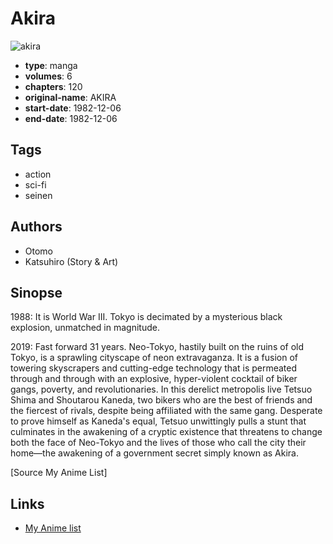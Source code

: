 # Akira

![akira](https://cdn.myanimelist.net/images/manga/2/157929.jpg)

-   **type**: manga
-   **volumes**: 6
-   **chapters**: 120
-   **original-name**: AKIRA
-   **start-date**: 1982-12-06
-   **end-date**: 1982-12-06

## Tags

-   action
-   sci-fi
-   seinen

## Authors

-   Otomo
-   Katsuhiro (Story & Art)

## Sinopse

1988: It is World War III. Tokyo is decimated by a mysterious black explosion, unmatched in magnitude.

2019: Fast forward 31 years. Neo-Tokyo, hastily built on the ruins of old Tokyo, is a sprawling cityscape of neon extravaganza. It is a fusion of towering skyscrapers and cutting-edge technology that is permeated through and through with an explosive, hyper-violent cocktail of biker gangs, poverty, and revolutionaries. In this derelict metropolis live Tetsuo Shima and Shoutarou Kaneda, two bikers who are the best of friends and the fiercest of rivals, despite being affiliated with the same gang. Desperate to prove himself as Kaneda's equal, Tetsuo unwittingly pulls a stunt that culminates in the awakening of a cryptic existence that threatens to change both the face of Neo-Tokyo and the lives of those who call the city their home—the awakening of a government secret simply known as Akira.

[Source My Anime List]

## Links

-   [My Anime list](https://myanimelist.net/manga/664/Akira)
